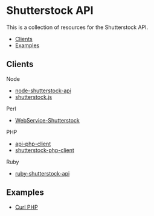 # Shutterstock API

This is a collection of resources for the Shutterstock API.

 * [Clients](#clients)
 * [Examples](#examples)

## Clients

Node

 * [node-shutterstock-api](https://github.com/shutterstock/node-shutterstock-api)
 * [shutterstock.js](https://github.com/silas/shutterstock.js)

Perl

 * [WebService-Shutterstock](http://search.cpan.org/~bphillips/WebService-Shutterstock/)

PHP

 * [api-php-client](https://github.com/shutterstock/api-php-client)
 * [shutterstock-php-client](https://github.com/bbaisley/shutterstock-php-client)

Ruby

 * [ruby-shutterstock-api](https://github.com/shutterstock/ruby-shutterstock-api)

## Examples

 * [Curl PHP](https://github.com/shutterstock/api/blob/master/examples/php-curl/index.php)
